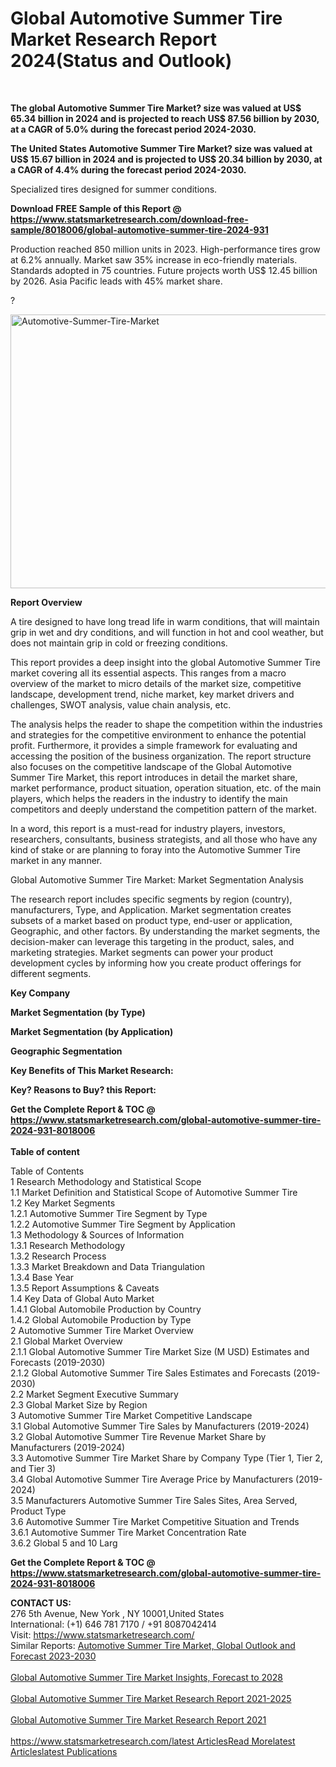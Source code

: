 <h1>Global Automotive Summer Tire Market Research Report 2024(Status and Outlook)</h1><br/><p><strong>The global Automotive Summer Tire Market? size was valued at US$ 65.34 billion in 2024 and is projected to reach US$ 87.56 billion by 2030, at a <strong>CAGR</strong> of 5.0% during the forecast period 2024-2030.</strong></p><p><strong>The United States Automotive Summer Tire Market? size was valued at US$ 15.67 billion in 2024 and is projected to US$ 20.34 billion by 2030, at a <strong>CAGR</strong> of 4.4% during the forecast period 2024-2030.</strong></p><p>Specialized tires designed for summer conditions.</p><p><strong>Download FREE Sample of this Report @ <a href="https://www.statsmarketresearch.com/download-free-sample/8018006/global-automotive-summer-tire-2024-931">https://www.statsmarketresearch.com/download-free-sample/8018006/global-automotive-summer-tire-2024-931</a></strong></p><p>Production reached 850 million units in 2023. High-performance tires grow at 6.2% annually. Market saw 35% increase in eco-friendly materials. Standards adopted in 75 countries. Future projects worth US$ 12.45 billion by 2026. Asia Pacific leads with 45% market share.</p><p>? </p><p><img alt="Automotive-Summer-Tire-Market" src="https://www.grandresearchstore.com/assets/report-images/Automotive_Summer_Tire_Market.png" style="width: 730px; height: 438px;"></p><p><strong>Report Overview</strong></p><p>A tire designed to have long tread life in warm conditions, that will maintain grip in wet and dry conditions, and will function in hot and cool weather, but does not maintain grip in cold or freezing conditions.</p><p>This report provides a deep insight into the global Automotive Summer Tire market covering all its essential aspects. This ranges from a macro overview of the market to micro details of the market size, competitive landscape, development trend, niche market, key market drivers and challenges, SWOT analysis, value chain analysis, etc.</p><p>The analysis helps the reader to shape the competition within the industries and strategies for the competitive environment to enhance the potential profit. Furthermore, it provides a simple framework for evaluating and accessing the position of the business organization. The report structure also focuses on the competitive landscape of the Global Automotive Summer Tire Market, this report introduces in detail the market share, market performance, product situation, operation situation, etc. of the main players, which helps the readers in the industry to identify the main competitors and deeply understand the competition pattern of the market.</p><p>In a word, this report is a must-read for industry players, investors, researchers, consultants, business strategists, and all those who have any kind of stake or are planning to foray into the Automotive Summer Tire market in any manner.</p><p>Global Automotive Summer Tire Market: Market Segmentation Analysis</p><p>The research report includes specific segments by region (country), manufacturers, Type, and Application. Market segmentation creates subsets of a market based on product type, end-user or application, Geographic, and other factors. By understanding the market segments, the decision-maker can leverage this targeting in the product, sales, and marketing strategies. Market segments can power your product development cycles by informing how you create product offerings for different segments.</p><p><strong>Key Company</strong></p><p><strong>Market Segmentation (by Type)</strong></p><p><strong>Market Segmentation (<strong>by Application</strong>)</strong></p><p><strong>Geographic Segmentation</strong></p><p><strong>Key Benefits of This Market Research:</strong></p><p><strong>Key? <strong>Reasons to Buy</strong>? this Report:</strong></p><div><b>Get the Complete Report & TOC @ <a href="https://www.statsmarketresearch.com/global-automotive-summer-tire-2024-931-8018006">https://www.statsmarketresearch.com/global-automotive-summer-tire-2024-931-8018006</a></b></div><br><b>Table of content</b><p>Table of Contents<br /> 1 Research Methodology and Statistical Scope<br /> 1.1 Market Definition and Statistical Scope of Automotive Summer Tire<br /> 1.2 Key Market Segments<br /> 1.2.1 Automotive Summer Tire Segment by Type<br /> 1.2.2 Automotive Summer Tire Segment by Application<br /> 1.3 Methodology & Sources of Information<br /> 1.3.1 Research Methodology<br /> 1.3.2 Research Process<br /> 1.3.3 Market Breakdown and Data Triangulation<br /> 1.3.4 Base Year<br /> 1.3.5 Report Assumptions & Caveats<br /> 1.4 Key Data of Global Auto Market<br /> 1.4.1 Global Automobile Production by Country<br /> 1.4.2 Global Automobile Production by Type<br /> 2 Automotive Summer Tire Market Overview<br /> 2.1 Global Market Overview<br /> 2.1.1 Global Automotive Summer Tire Market Size (M USD) Estimates and Forecasts (2019-2030)<br /> 2.1.2 Global Automotive Summer Tire Sales Estimates and Forecasts (2019-2030)<br /> 2.2 Market Segment Executive Summary<br /> 2.3 Global Market Size by Region<br /> 3 Automotive Summer Tire Market Competitive Landscape<br /> 3.1 Global Automotive Summer Tire Sales by Manufacturers (2019-2024)<br /> 3.2 Global Automotive Summer Tire Revenue Market Share by Manufacturers (2019-2024)<br /> 3.3 Automotive Summer Tire Market Share by Company Type (Tier 1, Tier 2, and Tier 3)<br /> 3.4 Global Automotive Summer Tire Average Price by Manufacturers (2019-2024)<br /> 3.5 Manufacturers Automotive Summer Tire Sales Sites, Area Served, Product Type<br /> 3.6 Automotive Summer Tire Market Competitive Situation and Trends<br /> 3.6.1 Automotive Summer Tire Market Concentration Rate<br /> 3.6.2 Global 5 and 10 Larg<br><div><b>Get the Complete Report & TOC @ <a href="https://www.statsmarketresearch.com/global-automotive-summer-tire-2024-931-8018006">https://www.statsmarketresearch.com/global-automotive-summer-tire-2024-931-8018006</a></b></div></p> <b>CONTACT US:</b><br>276 5th Avenue, New York , NY 10001,United States<br>International: (+1) 646 781 7170 / +91 8087042414<br>Visit: <a href="https://www.statsmarketresearch.com/">https://www.statsmarketresearch.com/</a><br>Similar Reports: <a href="https://www.statsmarketresearch.com/global-automotive-summer-tire-2024-931-8018006">Automotive Summer Tire Market, Global Outlook and Forecast 2023-2030</a><br/><br/><a href="https://www.statsmarketresearch.com/global-automotive-summer-tire-2024-931-8018006">Global Automotive Summer Tire Market Insights, Forecast to 2028</a><br/><br/><a href="https://www.statsmarketresearch.com/global-automotive-summer-tire-2024-931-8018006">Global Automotive Summer Tire Market Research Report 2021-2025</a><br/><br/><a href="https://www.statsmarketresearch.com/global-automotive-summer-tire-2024-931-8018006">Global Automotive Summer Tire Market Research Report 2021</a><br/><br/><a href="https://gyeongbokgung.com">https://www.statsmarketresearch.com/</a><a href="https://hallyeomaritime.com">latest Articles</a><a href="https://jingwansa.com">Read More</a><a href=https://nguoiviet.jp/">latest Articles</a><a href="https://www.intelmarketresearch.com/">latest Publications</a>